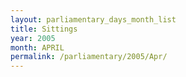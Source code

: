 ```yaml
---
layout: parliamentary_days_month_list
title: Sittings
year: 2005
month: APRIL
permalink: /parliamentary/2005/Apr/
---
```


